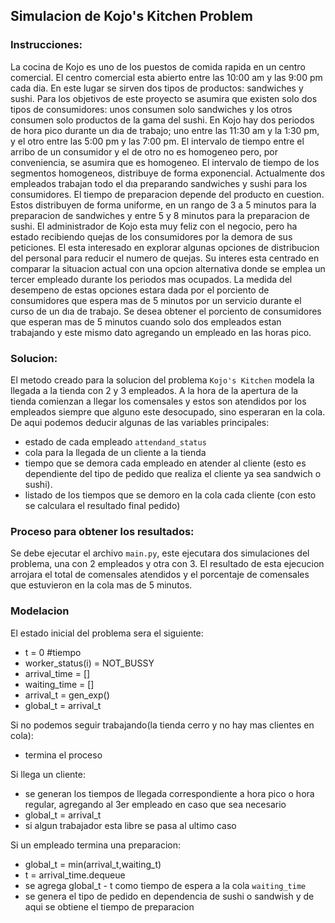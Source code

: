 ## Simulacion de Kojo's Kitchen Problem

### Instrucciones:

La cocina de Kojo es uno de los puestos de comida rapida en un centro comercial. El centro comercial esta abierto entre las 10:00 am y las 9:00 pm cada dia. En este lugar se sirven dos tipos de productos: sandwiches y sushi. Para los objetivos de este proyecto se asumira que existen solo dos tipos de consumidores: unos consumen solo sandwiches y los otros consumen solo productos de la gama del sushi. En Kojo hay dos periodos de hora pico durante un dıa de trabajo; uno entre las 11:30 am y la 1:30 pm, y el otro entre las 5:00 pm y las 7:00 pm. El intervalo de tiempo entre el arribo de un consumidor y el de otro no es homogeneo pero, por conveniencia, se asumira que es homogeneo. El intervalo de tiempo de los segmentos homogeneos, distribuye de forma exponencial. Actualmente dos empleados trabajan todo el dıa preparando sandwiches y sushi para los consumidores. El tiempo de preparacion depende del producto en cuestion. Estos distribuyen de forma uniforme, en un rango de 3 a 5 minutos para la preparacion de sandwiches y entre 5 y 8 minutos para la preparacion de sushi. El administrador de Kojo esta muy feliz con el negocio, pero ha estado recibiendo quejas de los consumidores por la demora de sus peticiones. El esta interesado en explorar algunas opciones de distribucion del personal para reducir el numero de quejas. Su interes esta centrado en comparar la situacion actual con una opcion alternativa donde se emplea un tercer empleado durante los periodos mas ocupados. La medida del desempeno de estas opciones estara dada por el porciento de consumidores que espera mas de 5 minutos por un servicio durante el curso de un dıa de trabajo. Se desea obtener el porciento de consumidores que esperan mas de 5 minutos cuando solo dos empleados estan trabajando y este mismo dato agregando un empleado en las horas pico.

### Solucion:

El metodo creado para la solucion del problema `Kojo's Kitchen` modela la llegada a la tienda con 2 y 3 empleados. A la hora de la apertura de la tienda comienzan a llegar los comensales y estos son atendidos por los empleados siempre que alguno este desocupado, sino esperaran en la cola. De aqui podemos deducir algunas de las variables principales:

- estado de cada empleado `attendand_status`
- cola para la llegada de un cliente a la tienda
- tiempo que se demora cada empleado en atender al cliente (esto es dependiente del tipo de pedido que realiza el cliente ya sea sandwich o sushi).
- listado de los tiempos que se demoro en la cola cada cliente (con esto se calculara el resultado final pedido)

### Proceso para obtener los resultados:

Se debe ejecutar el archivo `main.py`, este ejecutara dos simulaciones del problema, una con 2 empleados y otra con 3. El resultado de esta ejecucion arrojara el total de comensales atendidos y el porcentaje de comensales que estuvieron en la cola mas de 5 minutos.

### Modelacion

El estado inicial del problema sera el siguiente:

- t = 0 #tiempo
- worker_status(i) = NOT_BUSSY
- arrival_time = []
- waiting_time = []
- arrival_t = gen_exp()
- global_t = arrival_t

Si no podemos seguir trabajando(la tienda cerro y no hay mas clientes en cola):

- termina el proceso

Si llega un cliente:

- se generan los tiempos de llegada correspondiente a hora pico o hora regular, agregando al 3er empleado en caso que sea necesario
- global_t = arrival_t
- si algun trabajador esta libre se pasa al ultimo caso

Si un empleado termina una preparacion:

- global_t = min(arrival_t,waiting_t)
- t = arrival_time.dequeue
- se agrega global_t - t como tiempo de espera a la cola `waiting_time`
- se genera el tipo de pedido en dependencia de sushi o sandwish y de aqui se obtiene el tiempo de preparacion
